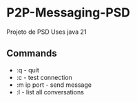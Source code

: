 # P2P-Messaging-PSD
Projeto de PSD
Uses java 21

## Commands
  - :q - quit
  - :c - test connection
  - :m ip port - send message
  - :l - list all conversations
